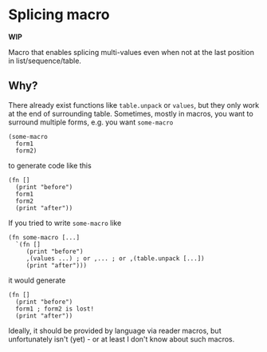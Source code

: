 # Splicing macro

**WIP**

Macro that enables splicing multi-values even when not at the last position in list/sequence/table.

## Why?

There already exist functions like `table.unpack` or `values`, but they only work at the end of surrounding table.
Sometimes, mostly in macros, you want to surround multiple forms, e.g. you want `some-macro`
```fennel
(some-macro
  form1
  form2)
```
to generate code like this
```fennel
(fn []
  (print "before")
  form1
  form2
  (print "after"))
```
If you tried to write `some-macro` like
```fennel
(fn some-macro [...]
  `(fn []
     (print "before")
     ,(values ...) ; or ,... ; or ,(table.unpack [...])
     (print "after")))
```
it would generate
```fennel
(fn []
  (print "before")
  form1 ; form2 is lost!
  (print "after"))
```

Ideally, it should be provided by language via reader macros, but unfortunately isn't (yet) - or at least I don't know
about such macros.
